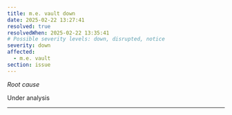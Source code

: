 ```yaml
---
title: m.e. vault down
date: 2025-02-22 13:27:41
resolved: true
resolvedWhen: 2025-02-22 13:35:41
# Possible severity levels: down, disrupted, notice
severity: down
affected:
  - m.e. vault
section: issue
---
```


*Root cause*

Under analysis

---



